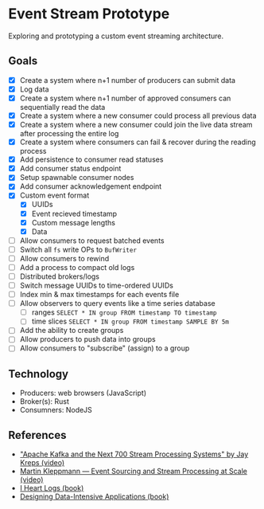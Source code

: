 # Event Stream Prototype

Exploring and prototyping a custom event streaming architecture.

## Goals

-   [x] Create a system where n+1 number of producers can submit data
-   [x] Log data
-   [x] Create a system where n+1 number of approved consumers can sequentially read the data
-   [x] Create a system where a new consumer could process all previous data
-   [x] Create a system where a new consumer could join the live data stream after processing the entire log
-   [x] Create a system where consumers can fail & recover during the reading process
-   [x] Add persistence to consumer read statuses
-   [x] Add consumer status endpoint
-   [x] Setup spawnable consumer nodes
-   [x] Add consumer acknowledgement endpoint
-   [x] Custom event format
    -   [x] UUIDs
    -   [x] Event recieved timestamp
    -   [x] Custom message lengths
    -   [x] Data
-   [ ] Allow consumers to request batched events
-   [ ] Switch all `fs` write OPs to `BufWriter`
-   [ ] Allow consumers to rewind
-   [ ] Add a process to compact old logs
-   [ ] Distributed brokers/logs
-   [ ] Switch message UUIDs to time-ordered UUIDs
-   [ ] Index min & max timestamps for each events file
-   [ ] Allow observers to query events like a time series database
    -   [ ] ranges `SELECT * IN group FROM timestamp TO timestamp`
    -   [ ] time slices `SELECT * IN group FROM timestamp SAMPLE BY 5m`
-   [ ] Add the ability to create groups
-   [ ] Allow producers to push data into groups
-   [ ] Allow consumers to "subscribe" (assign) to a group

## Technology

-   Producers: web browsers (JavaScript)
-   Broker(s): Rust
-   Consumners: NodeJS

## References

-   ["Apache Kafka and the Next 700 Stream Processing Systems" by Jay Kreps (video)](https://www.youtube.com/watch?v=9RMOc0SwRro)
-   [Martin Kleppmann — Event Sourcing and Stream Processing at Scale (video)](https://www.youtube.com/watch?v=avi-TZI9t2I)
-   [I Heart Logs (book)](https://www.oreilly.com/library/view/i-heart-logs/9781491909379/)
-   [Designing Data-Intensive Applications (book)](https://www.oreilly.com/library/view/designing-data-intensive-applications/9781491903063/)
